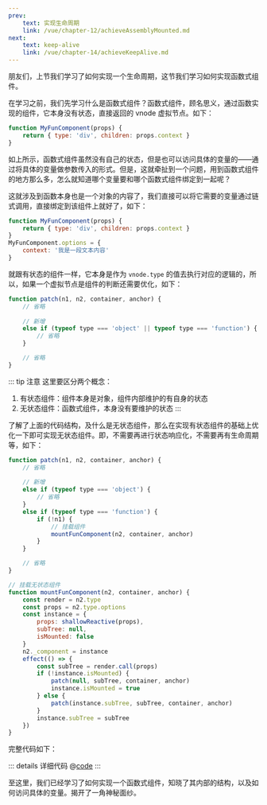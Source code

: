 ```yaml
---
prev:
    text: 实现生命周期
    link: /vue/chapter-12/achieveAssemblyMounted.md
next:
    text: keep-alive
    link: /vue/chapter-14/achieveKeepAlive.md
---
```


朋友们，上节我们学习了如何实现一个生命周期，这节我们学习如何实现函数式组件。

在学习之前，我们先学习什么是函数式组件？函数式组件，顾名思义，通过函数实现的组件，它本身没有状态，直接返回的 vnode 虚拟节点。如下：

```js
function MyFunComponent(props) {
    return { type: 'div', children: props.context }
}
```

如上所示，函数式组件虽然没有自己的状态，但是也可以访问具体的变量的——通过将具体的变量做参数传入的形式。但是，这就牵扯到一个问题，用到函数式组件的地方那么多，怎么就知道哪个变量要和哪个函数式组件绑定到一起呢？

这就涉及到函数本身也是一个对象的内容了，我们直接可以将它需要的变量通过链式调用，直接绑定到该组件上就好了，如下：

```js
function MyFunComponent(props) {
    return { type: 'div', children: props.context }
}
MyFunComponent.options = {
    context: '我是一段文本内容'
}
```

就跟有状态的组件一样，它本身是作为 ```vnode.type``` 的值去执行对应的逻辑的，所以，如果一个虚拟节点是组件的判断还需要优化，如下：

```js
function patch(n1, n2, container, anchor) {
    // 省略
    
    // 新增
    else if (typeof type === 'object' || typeof type === 'function') {
        // 省略
    }

    // 省略
}
```

::: tip 注意
这里要区分两个概念：

1. 有状态组件：组件本身是对象，组件内部维护的有自身的状态
2. 无状态组件：函数式组件，本身没有要维护的状态
:::

了解了上面的代码结构，及什么是无状态组件，那么在实现有状态组件的基础上优化一下即可实现无状态组件。即，不需要再进行状态响应化，不需要再有生命周期等，如下：

```js
function patch(n1, n2, container, anchor) {
    // 省略
    
    // 新增
    else if (typeof type === 'object') {
        // 省略
    }
    else if (typeof type === 'function') {
        if (!n1) {
            // 挂载组件
            mountFunComponent(n2, container, anchor)
        }
    }

    // 省略
}

// 挂载无状态组件
function mountFunComponent(n2, container, anchor) {
    const render = n2.type
    const props = n2.type.options
    const instance = {
        props: shallowReactive(props),
        subTree: null,
        isMounted: false
    }
    n2._component = instance
    effect(() => {
        const subTree = render.call(props)
        if (!instance.isMounted) {
            patch(null, subTree, container, anchor)
            instance.isMounted = true
        } else {
            patch(instance.subTree, subTree, container, anchor)
        }
        instance.subTree = subTree
    })
}
```

完整代码如下：

::: details 详细代码
@[code](../source/v.0.0.17/index.js)
:::

至这里，我们已经学习了如何实现一个函数式组件，知晓了其内部的结构，以及如何访问具体的变量。揭开了一角神秘面纱。